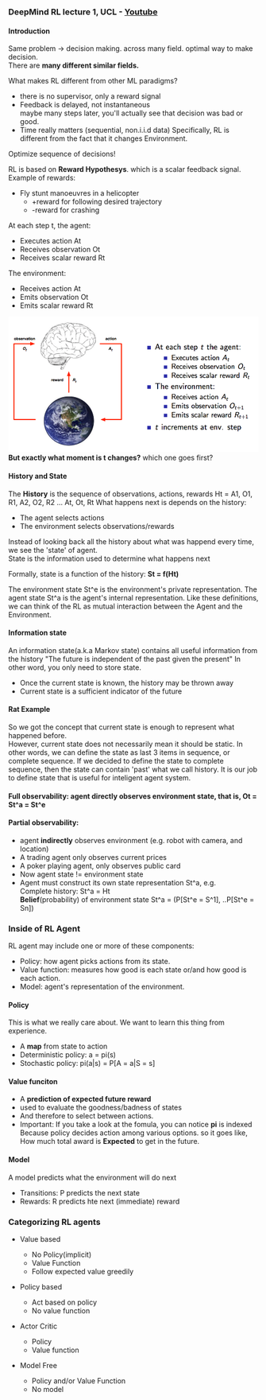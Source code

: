 ### DeepMind RL lecture 1, UCL - [Youtube](https://www.youtube.com/watch?v=2pWv7GOvuf0&list=PL7-jPKtc4r78-wCZcQn5IqyuWhBZ8fOxT&index=1)

#### Introduction

Same problem -> decision making. across many field. optimal way to make decision.  
There are **many different similar fields.**

What makes RL different from other ML paradigms?

-   there is no supervisor, only a reward signal
-   Feedback is delayed, not instantaneous  
    maybe many steps later, you'll actually see that decision was bad or good.
-   Time really matters (sequential, non.i.i.d data)
    Specifically, RL is different from the fact that it changes Environment.

Optimize sequence of decisions!

RL is based on **Reward Hypothesys**. which is a scalar feedback signal.  
Example of rewards:

-   Fly stunt manoeuvres in a helicopter
    -   +reward for following desired trajectory
    -   -reward for crashing

At each step t, the agent:

-   Executes action At
-   Receives observation Ot
-   Receives scalar reward Rt

The environment:

-   Receives action At
-   Emits observation Ot
-   Emits scalar reward Rt

![image](images/brain_and_earth.png 'title')  
**But exactly what moment is t changes?** which one goes first?

#### History and State

The **History** is the sequence of observations, actions, rewards
Ht = A1, O1, R1, A2, O2, R2 ... At, Ot, Rt
What happens next is depends on the history:

-   The agent selects actions
-   The environment selects observations/rewards

Instead of looking back all the history about what was happend every time,  
we see the 'state' of agent.  
State is the information used to determine what happens next

Formally, state is a function of the history:
**St = f(Ht)**

The environment state St^e is the environment's private representation.
The agent state St^a is the agent's internal representation.
Like these definitions, we can think of the RL as mutual interaction between the Agent and the Environment.

#### Information state

An information state(a.k.a Markov state) contains all useful information from the history
"The future is independent of the past given the present"
In other word, you only need to store state.

-   Once the current state is known, the history may be thrown away
-   Current state is a sufficient indicator of the future

#### Rat Example

So we got the concept that current state is enough to represent what happened before.  
However, current state does not necessarily mean it should be static. In other words, we can
define the state as last 3 items in sequence, or complete sequence. If we decided to define
the state to complete sequence, then the state can contain 'past' what we call history.
It is our job to define state that is useful for inteligent agent system.

#### Full observability: agent **directly** observes environment state, that is, Ot = St^a = St^e

#### Partial observability:

-   agent **indirectly** observes environment (e.g. robot with camera, and location)
-   A trading agent only observes current prices
-   A poker playing agent, only observes public card
-   Now agent state != environment state
-   Agent must construct its own state representation St^a, e.g.  
    Complete history: St^a = Ht  
    **Belief**(probability) of environment state St^a = (P[St^e = S^1], ..P[St^e = Sn])

### Inside of RL Agent

RL agent may include one or more of these components:

-   Policy: how agent picks actions from its state.
-   Value function: measures how good is each state or/and how good is each action.
-   Model: agent's representation of the environment.

#### Policy

This is what we really care about. We want to learn this thing from experience.

-   A **map** from state to action
-   Deterministic policy: a = pi(s)
-   Stochastic policy: pi(a|s) = P[A = a|S = s]

#### Value funciton

-   A **prediction of expected future reward**
-   used to evaluate the goodness/badness of states
-   And therefore to select between actions.
-   Important: If you take a look at the fomula, you can notice **pi** is indexed  
    Because policy decides action among various options. so it goes like,
    How much total award is **Expected** to get in the future.

#### Model

A model predicts what the environment will do next

-   Transitions: P predicts the next state
-   Rewards: R predicts hte next (immediate) reward

### Categorizing RL agents

-   Value based

    -   No Policy(implicit)
    -   Value Function
    -   Follow expected value greedily

-   Policy based

    -   Act based on policy
    -   No value function

-   Actor Critic

    -   Policy
    -   Value function

-   Model Free
    -   Policy and/or Value Function
    -   No model
